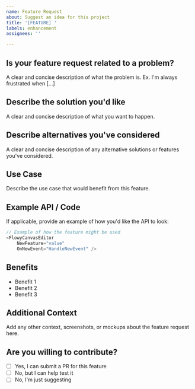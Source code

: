 ```yaml
---
name: Feature Request
about: Suggest an idea for this project
title: '[FEATURE] '
labels: enhancement
assignees: ''

---
```


## Is your feature request related to a problem?
A clear and concise description of what the problem is. Ex. I'm always frustrated when [...]

## Describe the solution you'd like
A clear and concise description of what you want to happen.

## Describe alternatives you've considered
A clear and concise description of any alternative solutions or features you've considered.

## Use Case
Describe the use case that would benefit from this feature.

## Example API / Code
If applicable, provide an example of how you'd like the API to look:

```csharp
// Example of how the feature might be used
<FlowyCanvasEditor 
    NewFeature="value"
    OnNewEvent="HandleNewEvent" />
```

## Benefits
- Benefit 1
- Benefit 2
- Benefit 3

## Additional Context
Add any other context, screenshots, or mockups about the feature request here.

## Are you willing to contribute?
- [ ] Yes, I can submit a PR for this feature
- [ ] No, but I can help test it
- [ ] No, I'm just suggesting
